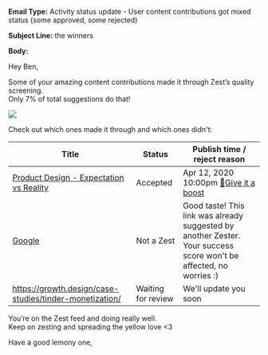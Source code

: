 **Email Type:** Activity status update - User content contributions got mixed status (some approved, some rejected)

**Subject Line:** the winners

**Body:**

Hey Ben,

Some of your amazing content contributions made it through Zest’s
quality screening.\
 Only 7% of total suggestions do that!

![](https://media.giphy.com/media/111GaZJtUrzC4o/giphy.gif)

Check out which ones made it through and which ones didn't:

| Title                                                                                                                       	| Status             	| Publish time / reject reason                                                                                       	|
|-----------------------------------------------------------------------------------------------------------------------------	|--------------------	|--------------------------------------------------------------------------------------------------------------------	|
| [Product Design - Expectation vs Reality](https://click.zest.is/zst.5e938f9d24d24?source=chrome&w=2IEH9Ojmm5&i=f30mVwtCgKM) 	| Accepted           	| Apr 12, 2020 10:00pm [🚀Give it a boost](https://zest.is/content-boost)                                                                              	|
| [Google](https://google.com)                                                                                                	| Not a Zest         	| Good taste! This link was already suggested by another Zester. Your success score won't be affected, no worries :) 	|
| https://growth.design/case-studies/tinder-monetization/                                                                     	| Waiting for review 	| We'll update you soon                                                                                              	|

You’re on the Zest feed and doing really well. \
 Keep on zesting and spreading the yellow love \<3

Have a good lemony one,
